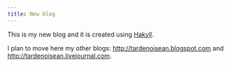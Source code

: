 ```yaml
---
title: New blog
---
```


This is my new blog and it is created using
[Hakyll](https://jaspervdj.be/hakyll).

I plan to move here my other blogs: <http://tardenoisean.blogspot.com> and
<http://tardenoisean.livejournal.com>.
